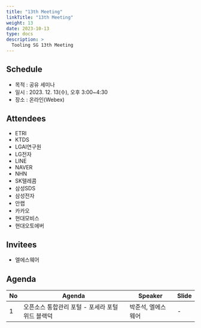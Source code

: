 ```yaml
---
title: "13th Meeting"
linkTitle: "13th Meeting"
weight: 13
date: 2023-10-13
type: docs
description: >
  Tooling SG 13th Meeting
---
```


## Schedule

* 목적 : 공유 세미나
* 일시 : 2023. 12. 13(수), 오후 3:00~4:30
* 장소 : 온라인(Webex)

## Attendees
* ETRI
* KTDS
* LGAI연구원
* LG전자
* LINE
* NAVER
* NHN
* SK텔레콤 
* 삼성SDS
* 삼성전자
* 안랩
* 카카오
* 현대모비스
* 현대오토에버

## Invitees
* 엘에스웨어

## Agenda
| No | Agenda           | Speaker | Slide |
|----|-----------------|------|------|
| 1  | 오픈소스 통합관리 포털 - 포세라 포털 위드 블랙덕 | 박준석, 엘에스웨어 | - |